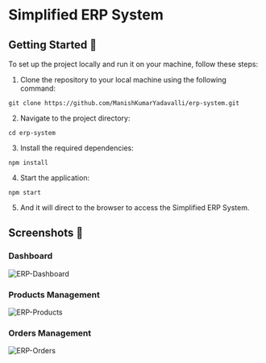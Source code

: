 # Simplified ERP System

## Getting Started :rocket:

To set up the project locally and run it on your machine, follow these steps:

1. Clone the repository to your local machine using the following command:

```
git clone https://github.com/ManishKumarYadavalli/erp-system.git
```

2. Navigate to the project directory:

```
cd erp-system
```

3. Install the required dependencies:

```
npm install
```

4. Start the application:

```
npm start
```

5. And it will direct to the browser to access the Simplified ERP System.

## Screenshots :camera_flash:

### Dashboard

![ERP-Dashboard](https://github.com/ManishKumarYadavalli/erp-system/assets/137587462/f9bcfec2-ba33-421e-a107-4209ebf5977b)


### Products Management

![ERP-Products](https://github.com/ManishKumarYadavalli/erp-system/assets/137587462/2e61a5c6-41f2-48cd-8c44-2cfc0e90745f)


### Orders Management

![ERP-Orders](https://github.com/ManishKumarYadavalli/erp-system/assets/137587462/ce7666b4-f1b5-4b60-a101-14d98d2e8e6a)
